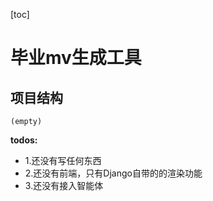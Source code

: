 [toc]
# 毕业mv生成工具

## 项目结构
```
(empty)
```

**todos:** 
- 1.还没有写任何东西
- 2.还没有前端，只有Django自带的的渲染功能
- 3.还没有接入智能体




